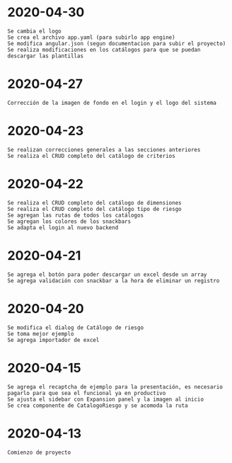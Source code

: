 # 2020-04-30
    Se cambia el logo
    Se crea el archivo app.yaml (para subirlo app engine)
    Se modifica angular.json (segun documentacion para subir el proyecto)
    Se realiza modificaciones en los catálogos para que se puedan descargar las plantillas
# 2020-04-27
    Corrección de la imagen de fondo en el login y el logo del sistema
# 2020-04-23
    Se realizan correcciones generales a las secciones anteriores
    Se realiza el CRUD completo del catálogo de criterios
# 2020-04-22
    Se realiza el CRUD completo del catálogo de dimensiones
    Se realiza el CRUD completo del catálogo tipo de riesgo 
    Se agregan las rutas de todos los catálogos   
    Se agregan los colores de los snackbars    
    Se adapta el login al nuevo backend
# 2020-04-21
    Se agrega el botón para poder descargar un excel desde un array 
    Se agrega validación con snackbar a la hora de eliminar un registro
# 2020-04-20
    Se modifica el dialog de Catálogo de riesgo
    Se toma mejor ejemplo
    Se agrega importador de excel
# 2020-04-15
    Se agrega el recaptcha de ejemplo para la presentación, es necesario pagarlo para que sea el funcional ya en productivo
    Se ajusta el sidebar con Expansion panel y la imagen al inicio
    Se crea componente de CatalogoRiesgo y se acomoda la ruta
# 2020-04-13
    Comienzo de proyecto
